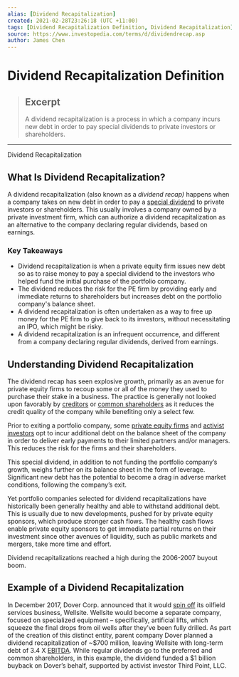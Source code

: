 ```yaml
---
alias: [Dividend Recapitalization]
created: 2021-02-28T23:26:18 (UTC +11:00)
tags: [Dividend Recapitalization Definition, Dividend Recapitalization]
source: https://www.investopedia.com/terms/d/dividendrecap.asp
author: James Chen
---
```


# Dividend Recapitalization Definition

> ## Excerpt
> A dividend recapitalization is a process in which a company incurs new debt in order to pay special dividends to private investors or shareholders.

---

Dividend Recapitalization
## What Is Dividend Recapitalization?

A dividend recapitalization (also known as a _dividend recap)_ happens when a company takes on new debt in order to pay a [special dividend](https://www.investopedia.com/terms/s/specialdividend.asp) to private investors or shareholders. This usually involves a company owned by a private investment firm, which can authorize a dividend recapitalization as an alternative to the company declaring regular dividends, based on earnings.

### Key Takeaways

-   Dividend recapitalization is when a private equity firm issues new debt so as to raise money to pay a special dividend to the investors who helped fund the initial purchase of the portfolio company.
-   The dividend reduces the risk for the PE firm by providing early and immediate returns to shareholders but increases debt on the portfolio company's balance sheet.
-   A dividend recapitalization is often undertaken as a way to free up money for the PE firm to give back to its investors, without necessitating an IPO, which might be risky.
-   A dividend recapitalization is an infrequent occurrence, and different from a company declaring regular dividends, derived from earnings.

## Understanding Dividend Recapitalization

The dividend recap has seen explosive growth, primarily as an avenue for private equity firms to recoup some or all of the money they used to purchase their stake in a business. The practice is generally not looked upon favorably by [creditors](https://www.investopedia.com/terms/c/creditor.asp) or [common shareholders](https://www.investopedia.com/terms/c/common_shareholder.asp) as it reduces the credit quality of the company while benefiting only a select few.

Prior to exiting a portfolio company, some [private equity firms](https://www.investopedia.com/terms/p/privateequity.asp) and [activist investors](https://www.investopedia.com/terms/a/activist-investor.asp) opt to incur additional debt on the balance sheet of the company in order to deliver early payments to their limited partners and/or managers. This reduces the risk for the firms and their shareholders.

This special dividend, in addition to not funding the portfolio company’s growth, weighs further on its balance sheet in the form of leverage. Significant new debt has the potential to become a drag in adverse market conditions, following the company’s exit.

Yet portfolio companies selected for dividend recapitalizations have historically been generally healthy and able to withstand additional debt. This is usually due to new developments, pushed for by private equity sponsors, which produce stronger cash flows. The healthy cash flows enable private equity sponsors to get immediate partial returns on their investment since other avenues of liquidity, such as public markets and mergers, take more time and effort.

Dividend recapitalizations reached a high during the 2006-2007 buyout boom.

## Example of a Dividend Recapitalization

In December 2017, Dover Corp. announced that it would [spin off](https://www.investopedia.com/terms/s/spinoff.asp) its oilfield services business, Wellsite. Wellsite would become a separate company, focused on specialized equipment – specifically, artificial lifts, which squeeze the final drops from oil wells after they’ve been fully drilled. As part of the creation of this distinct entity, parent company Dover planned a dividend recapitalization of ~$700 million, leaving Wellsite with long-term debt of 3.4 X [EBITDA](https://www.investopedia.com/terms/e/ebitda.asp). While regular dividends go to the preferred and common shareholders, in this example, the dividend funded a $1 billion buyback on Dover’s behalf, supported by activist investor Third Point, LLC.
